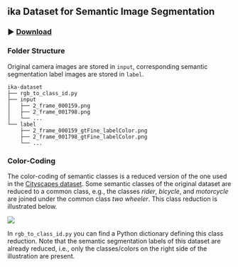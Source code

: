 ## ika Dataset for Semantic Image Segmentation

### :arrow_forward: [Download](https://rwth-aachen.sciebo.de/s/gpRodVRzEVnrCaS)

### Folder Structure

Original camera images are stored in `input`, corresponding semantic segmentation label images are stored in `label`.

```
ika-dataset
├── rgb_to_class_id.py
├── input
│   ├── 2_frame_000159.png
│   ├── 2_frame_001798.png
│   └── ...
└── label
    ├── 2_frame_000159_gtFine_labelColor.png
    ├── 2_frame_001798_gtFine_labelColor.png
    └── ...
```

### Color-Coding

The color-coding of semantic classes is a reduced version of the one used in the [Cityscapes dataset](https://www.cityscapes-dataset.com/). Some semantic classes of the original dataset are reduced to a common class, e.g., the classes *rider*, *bicycle*, and *motorcycle* are joined under the common class *two wheeler*. This class reduction is illustrated below.

![](color-coding-reduction.png)

In `rgb_to_class_id.py` you can find a Python dictionary defining this class reduction. Note that the semantic segmentation labels of this dataset are already reduced, i.e., only the classes/colors on the right side of the illustration are present.
